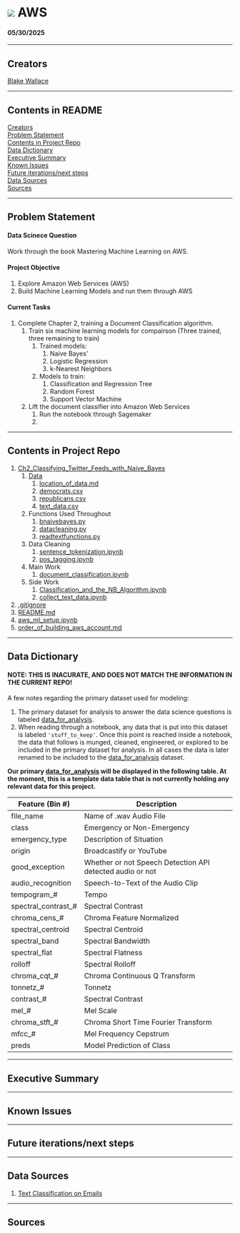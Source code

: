 # ![](https://github.com/BlakeWallace/AWS) AWS
#### 05/30/2025

---

<a id='creators'></a>

## Creators
  
[Blake Wallace](https://www.linkedin.com/in/blake-wallace)  

---

## Contents in README
[Creators](#creators)  
[Problem Statement](#problem-statement)  
[Contents in Project Repo](#repo-content)  
[Data Dictionary](#data-dictionary)  
[Executive Summary](#executive-summary)  
[Known Issues](#known-issues)  
[Future iterations/next steps](#next-steps)  
[Data Sources](#data-sources)  
[Sources](#sources)

---

<a id='problem-statement'></a>

## Problem Statement

#### Data Scinece Question

Work through the book Mastering Machine Learning on AWS.  

#### Project Objective

1. Explore Amazon Web Services (AWS)  
1. Build Machine Learning Models and run them through AWS  

#### Current Tasks

1. Complete Chapter 2, training a Document Classification algorithm.  
    1. Train six machine learning models for compairson (Three trained, three remaining to train)  
        1. Trained models:  
            1. Naive Bayes'  
            1. Logistic Regression  
            1. k-Nearest Neighbors  
        1. Models to train:  
            1. Classification and Regression Tree  
            1. Random Forest  
            1. Support Vector Machine
    1. Lift the document classifier into Amazon Web Services  
        1. Run the notebook through Sagemaker
        1. 

---

<a id='repo-content'></a>

## Contents in Project Repo
1. [Ch2_Classifying_Twitter_Feeds_with_Naive_Bayes](https://github.com/BlakeWallace/Exploring_AWS/tree/master/Ch2_Classifying_Twitter_Feeds_with_Naive_Bayes)  
    1. [Data](https://github.com/BlakeWallace/Exploring_AWS/tree/master/Ch2_Classifying_Twitter_Feeds_with_Naive_Bayes/data)  
        1. [location_of_data.md](https://github.com/BlakeWallace/Exploring_AWS/blob/master/Ch2_Classifying_Twitter_Feeds_with_Naive_Bayes/data/location_of_data.md) 
        1. [democrats.csv](https://github.com/BlakeWallace/Exploring_AWS/blob/master/Ch2_Classifying_Twitter_Feeds_with_Naive_Bayes/data/democrats.csv)
        1. [republicans.csv](https://github.com/BlakeWallace/Exploring_AWS/blob/master/Ch2_Classifying_Twitter_Feeds_with_Naive_Bayes/data/republicans.csv)
        1. [text_data.csv](https://github.com/BlakeWallace/Exploring_AWS/blob/master/Ch2_Classifying_Twitter_Feeds_with_Naive_Bayes/data/text_data.csv)
    1. Functions Used Throughout  
        1. [bnaivebayes.py](https://github.com/BlakeWallace/Exploring_AWS/blob/master/Ch2_Classifying_Twitter_Feeds_with_Naive_Bayes/bnaivebayes.py)  
        1. [datacleaning.py](https://github.com/BlakeWallace/Exploring_AWS/blob/master/Ch2_Classifying_Twitter_Feeds_with_Naive_Bayes/datacleaning.py)  
        1. [readtextfunctions.py](https://github.com/BlakeWallace/Exploring_AWS/blob/master/Ch2_Classifying_Twitter_Feeds_with_Naive_Bayes/readtextfunctions.py)  
    1. Data Cleaning  
        1. [sentence_tokenization.ipynb](https://github.com/BlakeWallace/Exploring_AWS/blob/master/Ch2_Classifying_Twitter_Feeds_with_Naive_Bayes/sentence_tokenization.ipynb)  
        1. [pos_tagging.ipynb](https://github.com/BlakeWallace/Exploring_AWS/blob/master/Ch2_Classifying_Twitter_Feeds_with_Naive_Bayes/pos_tagging.ipynb)  
    1. Main Work  
        1. [document_classification.ipynb](https://github.com/BlakeWallace/Exploring_AWS/blob/master/Ch2_Classifying_Twitter_Feeds_with_Naive_Bayes/document_classification.ipynb)  
    1. Side Work
        1. [Classification_and_the_NB_Algorithm.ipynb](https://github.com/BlakeWallace/Exploring_AWS/blob/master/Ch2_Classifying_Twitter_Feeds_with_Naive_Bayes/Classification_and_the_NB_Algorithm.ipynb)  
        1. [collect_text_data.ipynb](https://github.com/BlakeWallace/Exploring_AWS/blob/master/Ch2_Classifying_Twitter_Feeds_with_Naive_Bayes/collect_text_data.ipynb)  
1. [.gitignore](https://github.com/BlakeWallace/Exploring_AWS/blob/master/.gitignore)  
1. [README.md](https://github.com/BlakeWallace/Exploring_AWS/blob/master/README.md)  
1. [aws_ml_setup.ipynb](https://github.com/BlakeWallace/Exploring_AWS/blob/master/aws_ml_setup.ipynb)  
1. [order_of_building_aws_account.md](https://github.com/BlakeWallace/Exploring_AWS/blob/master/order_of_building_aws_account.md)  
---

<a id='data-dictionary'></a>

## Data Dictionary

#### NOTE: THIS IS INACURATE, AND DOES NOT MATCH THE INFORMATION IN THE CURRENT REPO!
A few notes regarding the primary dataset used for modeling:
1. The primary dataset for analysis to answer the data science questions is labeled [data_for_analysis](https://github.com/BlakeWallace/Project_Pigskin/blob/master/Data/data_for_analysis.csv).  
1. When reading through a notebook, any data that is put into this dataset is labeled `'stuff_to_keep'`.  Once this point is reached inside a notebook, the data that follows is munged, cleaned, engineered, or explored to be included in the primary dataset for analysis.  In all cases the data is later renamed to be included to the [data_for_analysis](https://github.com/BlakeWallace/Project_Pigskin/blob/master/Data/data_for_analysis.csv) dataset.

**Our primary [data_for_analysis](https://github.com/BlakeWallace/Exploring_AWS/blob/master/Data/data_for_analysis.csv) will be displayed in the following table.  At the moment, this is a template data table that is not currently holding any relevant data for this project.**

<div align="left"> 
    
|Feature (Bin #)|Description|
|---|---|
file_name|Name of .wav Audio File
class|Emergency or Non-Emergency
emergency_type|Description of Situation
origin|Broadcastify or YouTube
good_exception|Whether or not Speech Detection API detected audio or not
audio_recognition|Speech-to-Text of the Audio Clip
tempogram_#|Tempo
spectral_contrast_#|Spectral Contrast
chroma_cens_#|Chroma Feature Normalized
spectral_centroid|Spectral Centroid
spectral_band|Spectral Bandwidth
spectral_flat|Spectral Flatness
rolloff|Spectral Rolloff
chroma_cqt_#|Chroma Continuous Q Transform
tonnetz_#|Tonnetz
contrast_#|Spectral Contrast
mel_#|Mel Scale
chroma_stft_#|Chroma Short Time Fourier Transform
mfcc_#|Mel Frequency Cepstrum
preds|Model Prediction of Class

</div>

---

<a id='executive-summary'></a>

## Executive Summary



---

<a id='known-issues'></a>

## Known Issues



---

<a id='next-steps'></a>

## Future iterations/next steps



---

<a id='data-sources'></a>

## Data Sources

1. [Text Classification on Emails](https://www.kaggle.com/datasets/dipankarsrirag/topic-modelling-on-emails)   
  
---

<a id='sources'></a>

## Sources

